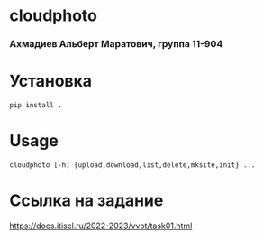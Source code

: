 # cloudphoto
### Ахмадиев Альберт Маратович, группа 11-904

# Установка 
```
pip install .
```

# Usage
```
cloudphoto [-h] {upload,download,list,delete,mksite,init} ...
```

# Ссылка на задание
https://docs.itiscl.ru/2022-2023/vvot/task01.html
